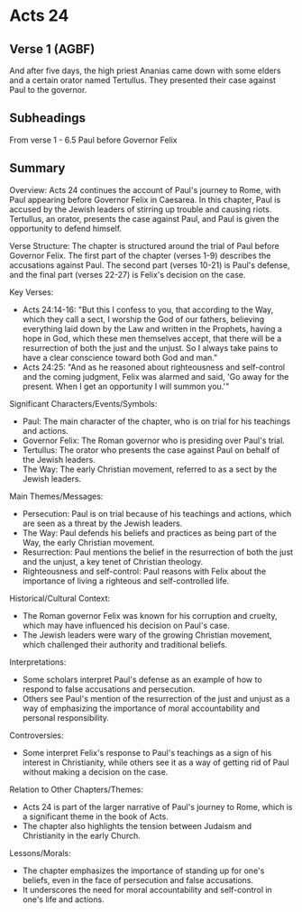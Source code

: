 # Acts 24

## Verse 1 (AGBF)

And after five days, the high priest Ananias came down with some elders and a certain orator named Tertullus. They presented their case against Paul to the governor.

## Subheadings

From verse 1 - 6.5 Paul before Governor Felix

## Summary

Overview:
Acts 24 continues the account of Paul's journey to Rome, with Paul appearing before Governor Felix in Caesarea. In this chapter, Paul is accused by the Jewish leaders of stirring up trouble and causing riots. Tertullus, an orator, presents the case against Paul, and Paul is given the opportunity to defend himself.

Verse Structure:
The chapter is structured around the trial of Paul before Governor Felix. The first part of the chapter (verses 1-9) describes the accusations against Paul. The second part (verses 10-21) is Paul's defense, and the final part (verses 22-27) is Felix's decision on the case.

Key Verses:
- Acts 24:14-16: "But this I confess to you, that according to the Way, which they call a sect, I worship the God of our fathers, believing everything laid down by the Law and written in the Prophets, having a hope in God, which these men themselves accept, that there will be a resurrection of both the just and the unjust. So I always take pains to have a clear conscience toward both God and man."
- Acts 24:25: "And as he reasoned about righteousness and self-control and the coming judgment, Felix was alarmed and said, 'Go away for the present. When I get an opportunity I will summon you.'"

Significant Characters/Events/Symbols:
- Paul: The main character of the chapter, who is on trial for his teachings and actions.
- Governor Felix: The Roman governor who is presiding over Paul's trial.
- Tertullus: The orator who presents the case against Paul on behalf of the Jewish leaders.
- The Way: The early Christian movement, referred to as a sect by the Jewish leaders.

Main Themes/Messages:
- Persecution: Paul is on trial because of his teachings and actions, which are seen as a threat by the Jewish leaders.
- The Way: Paul defends his beliefs and practices as being part of the Way, the early Christian movement.
- Resurrection: Paul mentions the belief in the resurrection of both the just and the unjust, a key tenet of Christian theology.
- Righteousness and self-control: Paul reasons with Felix about the importance of living a righteous and self-controlled life.

Historical/Cultural Context:
- The Roman governor Felix was known for his corruption and cruelty, which may have influenced his decision on Paul's case.
- The Jewish leaders were wary of the growing Christian movement, which challenged their authority and traditional beliefs.

Interpretations:
- Some scholars interpret Paul's defense as an example of how to respond to false accusations and persecution.
- Others see Paul's mention of the resurrection of the just and unjust as a way of emphasizing the importance of moral accountability and personal responsibility.

Controversies:
- Some interpret Felix's response to Paul's teachings as a sign of his interest in Christianity, while others see it as a way of getting rid of Paul without making a decision on the case.

Relation to Other Chapters/Themes:
- Acts 24 is part of the larger narrative of Paul's journey to Rome, which is a significant theme in the book of Acts.
- The chapter also highlights the tension between Judaism and Christianity in the early Church.

Lessons/Morals:
- The chapter emphasizes the importance of standing up for one's beliefs, even in the face of persecution and false accusations.
- It underscores the need for moral accountability and self-control in one's life and actions.